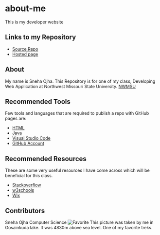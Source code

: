 # about-me
This is my developer website
## Links to my Repository
* [Source Repo](https://github.com/osneha?tab=repositories)
* [Hosted page](https://osneha.github.io/about-me/)

## About
My name is Sneha Ojha. This Repository is for one of my class, Developing Web Application at Northwest Missouri State University.
[NWMSU](https://www.nwmissouri.edu/)

## Recommended Tools
Few tools and languages that are required to publish a repo with GitHub pages are:

* [HTML](https://html.com/)
* [Java](https://www.java.com/en/)
* [Visual Studio Code](https://code.visualstudio.com/)
* [GitHub Account](https://github.com/)

## Recommended Resources

These are some very useful resources I have come across which will be beneficial for this class.

* [Stackoverflow](https://stackoverflow.com/)
* [w3schools](https://www.w3schools.com/)
* [Wix](https://www.wix.com/)

## Contributors

Sneha Ojha
Computer Science
![Favorite](https://www.instagram.com/p/BVUs9z9AISh/)
This picture was taken by me in Gosainkuda lake. It was 4830m above sea level. One of my favorite treks.
